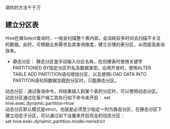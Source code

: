 调优的方法千千万

## 建立分区表
Hive在做Select查询时，一般会扫描整个表内容，会消耗较多时间去扫描不关注的数据。此时，可根据业务需求及其查询维度，建立合理的表分区，从而提高查询效率。  

* 静态分区：
静态分区是手动输入分区名称，在创建表时使用关键字PARTITIONED BY指定分区列名及数据类型。应用开发时，使用ALTER TABLE ADD PARTITION语句增加分区，以及使用LOAD DATA INTO PARTITON语句将数据加载到分区时，只能静态分区。

动态分区：通过查询命令，将结果插入到某个表的分区时，可以使用动态分区。  
动态分区通过在客户端工具执行如下命令来开启：
set hive.exec.dynamic.partition=true  
动态分区默认模式是strict，也就是必须至少指定一列为静态分区，在静态分区下建立动态子分区，可以通过如下设置来开启完全的动态分区：  
set hive.exec.dynamic.partition.mode=nonstrict  

